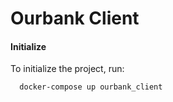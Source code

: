 # Ourbank Client

#### Initialize

To initialize the project, run:

```bash
  docker-compose up ourbank_client
```
